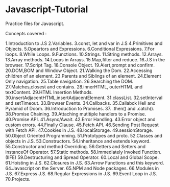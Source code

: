 # Javascript-Tutorial
Practice files for Javascript.

Concepts covered :



1.Introduction to J.S
2.Variables.
3.const, let and var in J.S
4.Primitives and Objects.
5.Opeartors and Expressions.
6.Conditional Expressions.
7.For loops.
8.While Loops.
9.Functions.
10.Strings.
11.String methods.
12.Arrays.
13.Array methods.
14.Loops in Arrays.
15.Map,filter and reduce.
16.J.S in the browser.
17.Script Tag.
18.Console Object.
19.Alert,prompt and confirm.
20.DOM,BOM and Window Object.
21.Walking the Dom.
22.Accessing children of an element.
23.Parents and Siblings of an element.
24.Element Only navigation.
25.Table navigation.
26.Searching the DOM.
27.Matches,closest and contains.
28.innerHTML, outerHTML and textContent.
29.HTML Insertion Methods.
30.insertAdjacentHTML,insertAdjacentElement.
31.classList.
32.setInterval and setTimeout.
33.Browser Events.
34.Callbacks.
35.Callabck Hell and Pyramid of Doom.
36.Introduction to Promises.
37. .then() and .catch().
38.Promise Chaining.
39.Attaching mutltiple handlers to a Promise.
40.Promise API.
41.Async/Await.
42.Error Handling.
43.Error object and custom errors.
44.Finally Clause.
45.Fetch API.
46.Sending Post Request with Fetch API.
47.Cookies in J.S.
48.localStorage.
49.sessionStorage.
50.Object Oriented Programming.
51.Prototypes and proto.
52.Classes and objects in J.S.
53.Constructors.
54.Inheritance and extends keyword.
55.Constructor and method Overriding.
56.Getters and Setters and instanceOf Operator.
57.Static methods.
58.Immediately Invoked Function.(IIFE)
59.Destructuring and Spread Operator.
60.Local and Global Scope.
61.Hoisting in J.S.
62.Closures in J.S.
63.Arrow Functions and this keyword.
64.Javascript on the Server.
65.NPM and Node packages.
66.Modules in J.S.
67.Express J.S.
68.Regular Expressions in J.S.
69.Event Loop in J.S.
70.Projects.
